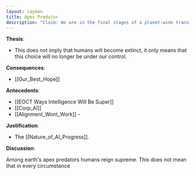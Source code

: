```yaml
---
layout: cayman
title: Apex Predator
description: "Claim: We are in the final stages of a planet-wide transition from one apex predator to another."
---
```




**Thesis**:


- This does not imply that humans will become extinct, it only means that this choice will no longer be under our control.


**Consequences**:
- [[Our_Best_Hope]] 

**Antecedents**:
- [[EOCT Ways Intelligence Will Be Super]] 
- [[Corp_AI]] 
- [[Alignment_Wont_Work]] - 


**Justification**:
- The [[Nature_of_AI_Progress]].  


**Discussion**:

Among earth's apex predators humans reign supreme.  This does not mean that in every circumstance 